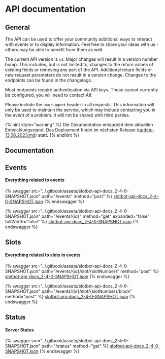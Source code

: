 # API documentation

## General

The API can be used to offer your community additional ways to interact with events or to display information. Feel free to share your ideas with us - others may be able to benefit from them as well.

The current API version is `v1`. Major changes will result in a version number bump. This includes, but is not limited to, changes to the return values of existing fields or removing any part of the API. Additional return fields or new request parameters do not result in a version change. Changes to the endpoints can be found in the changelogs.

Most endpoints require authentication via API keys. These cannot currently be configured, you will need to contact Alf.

Please include the `user-agent` header in all requests. This information will only be used to maintain the service, which may include contacting you in the event of a problem. It will not be shared with third parties.

{% hint style="warning" %}
Die Dokumentation entspricht dem aktuellen Entwicklungsstand. Das Deployment findet im nächsten Release ([update-13.06.2023.md](../faq/changelog/update-13.06.2023.md "mention")) statt.
{% endhint %}

## Documentation

## Events

#### Everything related to events <a href="#operations-tag-events" id="operations-tag-events"></a>

{% swagger src="../.gitbook/assets/slotbot-api-docs_2-4-0-SNAPSHOT.json" path="/events" method="post" %}
[slotbot-api-docs_2-4-0-SNAPSHOT.json](../.gitbook/assets/slotbot-api-docs_2-4-0-SNAPSHOT.json)
{% endswagger %}

{% swagger src="../.gitbook/assets/slotbot-api-docs_2-4-0-SNAPSHOT.json" path="/events/{id}" method="get" expanded="false" fullWidth="false" %}
[slotbot-api-docs_2-4-0-SNAPSHOT.json](../.gitbook/assets/slotbot-api-docs_2-4-0-SNAPSHOT.json)
{% endswagger %}

## Slots

#### Everything related to slots in events <a href="#operations-tag-slots" id="operations-tag-slots"></a>

{% swagger src="../.gitbook/assets/slotbot-api-docs_2-4-0-SNAPSHOT.json" path="/events/{id}/slot/{slotNumber}" method="post" %}
[slotbot-api-docs_2-4-0-SNAPSHOT.json](../.gitbook/assets/slotbot-api-docs_2-4-0-SNAPSHOT.json)
{% endswagger %}

{% swagger src="../.gitbook/assets/slotbot-api-docs_2-4-0-SNAPSHOT.json" path="/events/{id}/slot/{slotNumber}/block" method="post" %}
[slotbot-api-docs_2-4-0-SNAPSHOT.json](../.gitbook/assets/slotbot-api-docs_2-4-0-SNAPSHOT.json)
{% endswagger %}

## Status

#### Server Status <a href="#operations-tag-status" id="operations-tag-status"></a>

{% swagger src="../.gitbook/assets/slotbot-api-docs_2-4-0-SNAPSHOT.json" path="/status" method="get" %}
[slotbot-api-docs_2-4-0-SNAPSHOT.json](../.gitbook/assets/slotbot-api-docs_2-4-0-SNAPSHOT.json)
{% endswagger %}
